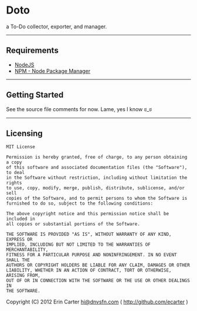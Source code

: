 # Doto

  a To-Do collector, exporter, and manager.

---

## Requirements

* [NodeJS](http://nodejs.org)
* [NPM - Node Package Manager](http://npmjs.org)

---

## Getting Started

  See the source file comments for now. Lame, yes I know  ಠ_ಠ

---

## Licensing

    MIT License

    Permission is hereby granted, free of charge, to any person obtaining a copy
    of this software and associated documentation files (the "Software"), to deal
    in the Software without restriction, including without limitation the rights
    to use, copy, modify, merge, publish, distribute, sublicense, and/or sell
    copies of the Software, and to permit persons to whom the Software is
    furnished to do so, subject to the following conditions:

    The above copyright notice and this permission notice shall be included in
    all copies or substantial portions of the Software.

    THE SOFTWARE IS PROVIDED "AS IS", WITHOUT WARRANTY OF ANY KIND, EXPRESS OR
    IMPLIED, INCLUDING BUT NOT LIMITED TO THE WARRANTIES OF MERCHANTABILITY,
    FITNESS FOR A PARTICULAR PURPOSE AND NONINFRINGEMENT. IN NO EVENT SHALL THE
    AUTHORS OR COPYRIGHT HOLDERS BE LIABLE FOR ANY CLAIM, DAMAGES OR OTHER
    LIABILITY, WHETHER IN AN ACTION OF CONTRACT, TORT OR OTHERWISE, ARISING FROM,
    OUT OF OR IN CONNECTION WITH THE SOFTWARE OR THE USE OR OTHER DEALINGS IN
    THE SOFTWARE.

Copyright (C) 2012 Erin Carter <hi@dnvsfn.com> ( <http://github.com/ecarter> )
